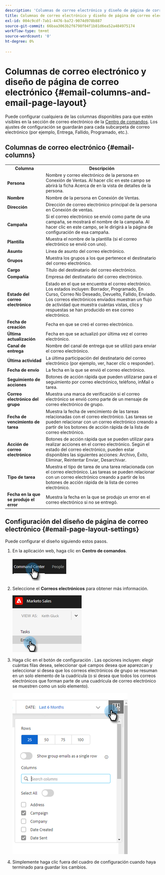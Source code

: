 ```yaml
---
description: 'Columnas de correo electrónico y diseño de página de correo electrónico: documentos de Marketo: documentación del producto'
title: Columnas de correo electrónico y diseño de página de correo electrónico
exl-id: 004c9cdf-7ab1-4476-ba72-9074d978b887
source-git-commit: 66baa3063b2f6798f04f1b81d6ea52a484975174
workflow-type: tm+mt
source-wordcount: '0'
ht-degree: 0%

---
```


# Columnas de correo electrónico y diseño de página de correo electrónico {#email-columns-and-email-page-layout}

Puede configurar cualquiera de las columnas disponibles para que estén visibles en la sección de correo electrónico de la [Centro de comandos](/help/marketo/product-docs/marketo-sales-insight/actions/email/command-center/command-center-overview.md). Los ajustes de configuración se guardarán para cada subcarpeta de correo electrónico (por ejemplo, Entrega, Fallido, Programado, etc.).

## Columnas de correo electrónico {#email-columns}

<table> 
 <colgroup> 
  <col> 
  <col> 
 </colgroup> 
 <tbody> 
  <tr> 
   <th>Columna</th> 
   <th>Descripción</th> 
  </tr> 
  <tr> 
   <td><strong>Persona</td> 
   <td>Nombre y correo electrónico de la persona en Conexión de Ventas. Al hacer clic en este campo se abrirá la ficha Acerca de en la vista de detalles de la persona.</td> 
  </tr> 
  <tr> 
   <td><strong>Nombre</td> 
   <td>Nombre de la persona en Conexión de Ventas.</td> 
  </tr> 
  <tr> 
   <td><strong>Dirección</td> 
   <td>Dirección de correo electrónico principal de la persona en Conexión de ventas.</td> 
  </tr> 
  <tr> 
   <td><strong>Campaña</td> 
   <td>Si el correo electrónico se envió como parte de una campaña, se mostrará el nombre de la campaña. Al hacer clic en este campo, se le dirigirá a la página de configuración de esa campaña.</td> 
  </tr> 
  <tr> 
   <td><strong>Plantilla</td> 
   <td>Muestra el nombre de la plantilla (si el correo electrónico se envió con uno).</td> 
  </tr> 
  <tr> 
   <td><strong>Asunto</td> 
   <td>Línea de asunto del correo electrónico.</td> 
  </tr> 
  <tr> 
   <td><strong>Grupos</td> 
   <td>Muestra los grupos a los que pertenece el destinatario del correo electrónico.</td> 
  </tr> 
  <tr> 
   <td><strong>Cargo</td> 
   <td>Título del destinatario del correo electrónico.</td> 
  </tr> 
  <tr> 
   <td><strong>Compañía</td> 
   <td>Empresa del destinatario del correo electrónico.</td> 
  </tr> 
  <tr> 
   <td><strong>Estado del correo electrónico</td> 
   <td>Estado en el que se encuentra el correo electrónico. Los estados incluyen: Borrador, Programado, En Curso, Correo No Deseado, Devuelto, Fallido, Enviado. Los correos electrónicos enviados muestran un flujo de actividad que muestra cuántas vistas, clics y respuestas se han producido en ese correo electrónico.</td> 
  </tr> 
  <tr> 
   <td><strong>Fecha de creación</td> 
   <td>Fecha en que se creó el correo electrónico.</td> 
  </tr> 
  <tr> 
   <td><strong>Última actualización</td> 
   <td>Fecha en que se actualizó por última vez el correo electrónico.</td> 
  </tr> 
  <tr> 
   <td><strong>Canal de entrega</td> 
   <td>Nombre del canal de entrega que se utilizó para enviar el correo electrónico.</td> 
  </tr> 
  <tr> 
   <td><strong>Última actividad</td> 
   <td>La última participación del destinatario del correo electrónico (por ejemplo, ver, hacer clic o responder).</td> 
  </tr> 
  <tr> 
   <td><strong>Fecha de envío</td> 
   <td>La fecha en la que se envió el correo electrónico.</td> 
  </tr> 
  <tr> 
   <td><strong>Seguimiento de acciones</td> 
   <td>Botones de acción rápida que pueden utilizarse para el seguimiento por correo electrónico, teléfono, inMail o tarea.</td> 
  </tr> 
  <tr> 
   <td><strong>Correo electrónico del grupo</td> 
   <td>Muestra una marca de verificación si el correo electrónico se envió como parte de un mensaje de correo electrónico de grupo.</td> 
  </tr> 
  <tr> 
   <td><strong>Fecha de vencimiento de tarea</td> 
   <td>Muestra la fecha de vencimiento de las tareas relacionadas con el correo electrónico. Las tareas se pueden relacionar con un correo electrónico creando a partir de los botones de acción rápida de la lista de correo electrónico.</td> 
  </tr> 
  <tr> 
   <td><strong>Acción de correo electrónico</td> 
   <td>Botones de acción rápida que se pueden utilizar para realizar acciones en el correo electrónico. Según el estado del correo electrónico, pueden estar disponibles las siguientes acciones: Archivo, Éxito, Eliminar, Reintentar Enviar, Desarchivar.</td> 
  </tr> 
  <tr> 
   <td><strong>Tipo de tarea</td> 
   <td>Muestra el tipo de tarea de una tarea relacionada con el correo electrónico. Las tareas se pueden relacionar con un correo electrónico creando a partir de los botones de acción rápida de la lista de correo electrónico.</td> 
  </tr> 
  <tr> 
   <td><strong>Fecha en la que se produjo el error</td> 
   <td>Muestra la fecha en la que se produjo un error en el correo electrónico si no se entregó.</td> 
  </tr> 
 </tbody> 
</table>

## Configuración del diseño de página de correo electrónico {#email-page-layout-settings}

Puede configurar el diseño siguiendo estos pasos.

1. En la aplicación web, haga clic en **Centro de comandos**.

   ![](assets/email-columns-and-email-page-layout-1.png)

1. Seleccione el **Correos electrónicos** para obtener más información.

   ![](assets/email-columns-and-email-page-layout-2.png)

1. Haga clic en el botón de configuración . Las opciones incluyen: elegir cuántas filas desea, seleccionar qué campos desea que aparezcan y seleccionar si desea que los correos electrónicos de grupo se resuman en un solo elemento de la cuadrícula (o si desea que todos los correos electrónicos que forman parte de una cuadrícula de correo electrónico se muestren como un solo elemento).

   ![](assets/email-columns-and-email-page-layout-3.png)

1. Simplemente haga clic fuera del cuadro de configuración cuando haya terminado para guardar los cambios.
